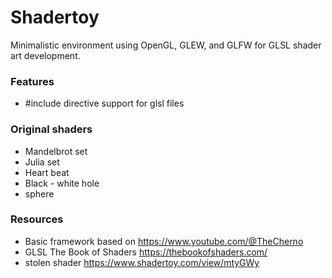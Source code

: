 # Shadertoy
Minimalistic environment using OpenGL, GLEW, and GLFW for GLSL shader art development. 

### Features
- #include directive support for glsl files

### Original shaders
- Mandelbrot set
- Julia set
- Heart beat
- Black - white hole
- sphere

### Resources
- Basic framework based on https://www.youtube.com/@TheCherno
- GLSL The Book of Shaders https://thebookofshaders.com/
- stolen shader https://www.shadertoy.com/view/mtyGWy

